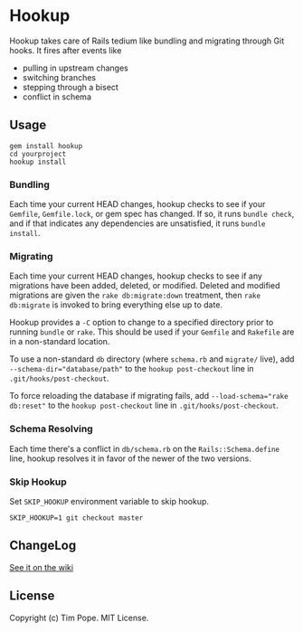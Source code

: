 Hookup
======

Hookup takes care of Rails tedium like bundling and migrating through
Git hooks.  It fires after events like

* pulling in upstream changes
* switching branches
* stepping through a bisect
* conflict in schema

Usage
-----

    gem install hookup
    cd yourproject
    hookup install

### Bundling

Each time your current HEAD changes, hookup checks to see if your
`Gemfile`, `Gemfile.lock`, or gem spec has changed.  If so, it runs
`bundle check`, and if that indicates any dependencies are unsatisfied,
it runs `bundle install`.

### Migrating

Each time your current HEAD changes, hookup checks to see if any
migrations have been added, deleted, or modified.  Deleted and modified
migrations are given the `rake db:migrate:down` treatment, then `rake
db:migrate` is invoked to bring everything else up to date.

Hookup provides a `-C` option to change to a specified directory prior to
running `bundle` or `rake`. This should be used if your `Gemfile` and
`Rakefile` are in a non-standard location.

To use a non-standard `db` directory (where `schema.rb` and `migrate/`
live), add `--schema-dir="database/path"` to the `hookup post-checkout`
line in `.git/hooks/post-checkout`.

To force reloading the database if migrating fails, add
`--load-schema="rake db:reset"` to the `hookup post-checkout` line in
`.git/hooks/post-checkout`.

### Schema Resolving

Each time there's a conflict in `db/schema.rb` on the
`Rails::Schema.define` line, hookup resolves it in favor of the newer of
the two versions.

### Skip Hookup

Set `SKIP_HOOKUP` environment variable to skip hookup.

    SKIP_HOOKUP=1 git checkout master

ChangeLog
---------

[See it on the wiki](https://github.com/tpope/hookup/wiki/ChangeLog)

License
-------

Copyright (c) Tim Pope.  MIT License.
